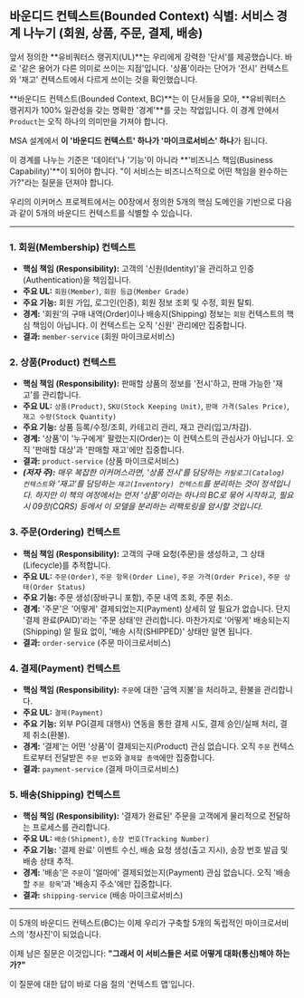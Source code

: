 ## 바운디드 컨텍스트(Bounded Context) 식별: 서비스 경계 나누기 (회원, 상품, 주문, 결제, 배송)

앞서 정의한 **유비쿼터스 랭귀지(UL)**는 우리에게 강력한 '단서'를 제공했습니다. 바로 '같은 용어가 다른 의미로 쓰이는 지점'입니다. '상품'이라는 단어가 '전시' 컨텍스트와 '재고' 컨텍스트에서 다르게 쓰이는 것을 확인했습니다.

**바운디드 컨텍스트(Bounded Context, BC)**는 이 단서들을 모아, **유비쿼터스 랭귀지가 100% 일관성을 갖는 명확한 '경계'**를 긋는 작업입니다. 이 경계 안에서 `Product`는 오직 하나의 의미만을 가져야 합니다.

MSA 설계에서 **이 '바운디드 컨텍스트' 하나가 '마이크로서비스' 하나**가 됩니다.

이 경계를 나누는 기준은 '데이터'나 '기능'이 아니라 **'비즈니스 책임(Business Capability)'**이 되어야 합니다. "이 서비스는 비즈니스적으로 어떤 책임을 완수하는가?"라는 질문을 던져야 합니다.

우리의 이커머스 프로젝트에서는 00장에서 정의한 5개의 핵심 도메인을 기반으로 다음과 같이 5개의 바운디드 컨텍스트를 식별할 수 있습니다.

---

### 1. 회원(Membership) 컨텍스트

* **핵심 책임 (Responsibility):** 고객의 '신원(Identity)'을 관리하고 인증(Authentication)을 책임집니다.
* **주요 UL:** `회원(Member)`, `회원 등급(Member Grade)`
* **주요 기능:** 회원 가입, 로그인(인증), 회원 정보 조회 및 수정, 회원 탈퇴.
* **경계:** '회원'의 구매 내역(Order)이나 배송지(Shipping) 정보는 `회원` 컨텍스트의 핵심 책임이 아닙니다. 이 컨텍스트는 오직 '신원' 관리에만 집중합니다.
* **결과:** `member-service` (회원 마이크로서비스)

### 2. 상품(Product) 컨텍스트

* **핵심 책임 (Responsibility):** 판매할 상품의 정보를 '전시'하고, 판매 가능한 '재고'를 관리합니다.
* **주요 UL:** `상품(Product)`, `SKU(Stock Keeping Unit)`, `판매 가격(Sales Price)`, `재고 수량(Stock Quantity)`
* **주요 기능:** 상품 등록/수정/조회, 카테고리 관리, 재고 관리(입고/차감).
* **경계:** '상품'이 '누구에게' 팔렸는지(Order)는 이 컨텍스트의 관심사가 아닙니다. 오직 '판매할 대상'과 '판매할 재고'에만 집중합니다.
* **결과:** `product-service` (상품 마이크로서비스)
* ***(저자 주):*** *매우 복잡한 이커머스라면, '상품 전시'를 담당하는 `카탈로그(Catalog) 컨텍스트`와 '재고'를 담당하는 `재고(Inventory) 컨텍스트`를 분리하는 것이 정석입니다. 하지만 이 책의 여정에서는 먼저 '상품'이라는 하나의 BC로 묶어 시작하고, 필요시 09장(CQRS) 등에서 이 모델을 분리하는 리팩토링을 암시할 것입니다.*

### 3. 주문(Ordering) 컨텍스트

* **핵심 책임 (Responsibility):** 고객의 구매 요청(주문)을 생성하고, 그 상태(Lifecycle)를 추적합니다.
* **주요 UL:** `주문(Order)`, `주문 항목(Order Line)`, `주문 가격(Order Price)`, `주문 상태(Order Status)`
* **주요 기능:** 주문 생성(장바구니 포함), 주문 내역 조회, 주문 취소.
* **경계:** '주문'은 '어떻게' 결제되었는지(Payment) 상세히 알 필요가 없습니다. 단지 '결제 완료(PAID)'라는 '주문 상태'만 관리합니다. 마찬가지로 '어떻게' 배송되는지(Shipping) 알 필요 없이, '배송 시작(SHIPPED)' 상태만 알면 됩니다.
* **결과:** `order-service` (주문 마이크로서비스)

### 4. 결제(Payment) 컨텍스트

* **핵심 책임 (Responsibility):** `주문`에 대한 '금액 지불'을 처리하고, 환불을 관리합니다.
* **주요 UL:** `결제(Payment)`
* **주요 기능:** 외부 PG(결제 대행사) 연동을 통한 결제 시도, 결제 승인/실패 처리, 결제 취소(환불).
* **경계:** '결제'는 어떤 '상품'이 결제되는지(Product) 관심 없습니다. 오직 `주문` 컨텍스트로부터 전달받은 `주문 번호`와 `결제할 총액`에만 집중합니다.
* **결과:** `payment-service` (결제 마이크로서비스)

### 5. 배송(Shipping) 컨텍스트

* **핵심 책임 (Responsibility):** '결제가 완료된' 주문을 고객에게 물리적으로 전달하는 프로세스를 관리합니다.
* **주요 UL:** `배송(Shipment)`, `송장 번호(Tracking Number)`
* **주요 기능:** '결제 완료' 이벤트 수신, 배송 요청 생성(출고 지시), 송장 번호 발급 및 배송 상태 추적.
* **경계:** '배송'은 `주문`이 '얼마에' 결제되었는지(Payment) 관심 없습니다. 오직 '배송할 `주문 항목`'과 '배송지 주소'에만 집중합니다.
* **결과:** `shipping-service` (배송 마이크로서비스)

---

이 5개의 바운디드 컨텍스트(BC)는 이제 우리가 구축할 5개의 독립적인 마이크로서비스의 '청사진'이 되었습니다.

이제 남은 질문은 이것입니다: **"그래서 이 서비스들은 서로 어떻게 대화(통신)해야 하는가?"**

이 질문에 대한 답이 바로 다음 절의 '컨텍스트 맵'입니다.